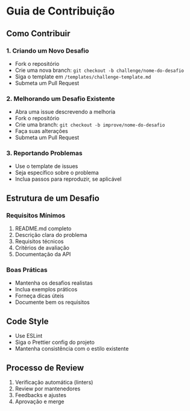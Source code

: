 # Guia de Contribuição

## Como Contribuir

### 1. Criando um Novo Desafio

- Fork o repositório
- Crie uma nova branch: `git checkout -b challenge/nome-do-desafio`
- Siga o template em `/templates/challenge-template.md`
- Submeta um Pull Request

### 2. Melhorando um Desafio Existente

- Abra uma issue descrevendo a melhoria
- Fork o repositório
- Crie uma branch: `git checkout -b improve/nome-do-desafio`
- Faça suas alterações
- Submeta um Pull Request

### 3. Reportando Problemas

- Use o template de issues
- Seja específico sobre o problema
- Inclua passos para reproduzir, se aplicável

## Estrutura de um Desafio

### Requisitos Mínimos

1. README.md completo
2. Descrição clara do problema
3. Requisitos técnicos
4. Critérios de avaliação
5. Documentação da API

### Boas Práticas

- Mantenha os desafios realistas
- Inclua exemplos práticos
- Forneça dicas úteis
- Documente bem os requisitos

## Code Style

- Use ESLint
- Siga o Prettier config do projeto
- Mantenha consistência com o estilo existente

## Processo de Review

1. Verificação automática (linters)
2. Review por mantenedores
3. Feedbacks e ajustes
4. Aprovação e merge

